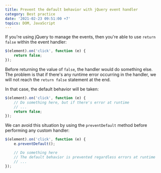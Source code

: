 ```yaml
---
title: Prevent the default behavior with jQuery event handler
category: Best practice
date: '2021-02-23 09:51:00 +7'
topics: DOM, JavaScript
---
```


If you're using jQuery to manage the events, then you're able to use `return false` within the event handler:

```js
$(element).on('click', function (e) {
    return false;
});
```

Before returning the value of `false`, the handler would do something else. The problem is that if there's any runtime error occurring in the handler, we will not reach the `return false` statement at the end.

In that case, the default behavior will be taken:

```js
$(element).on('click', function (e) {
    // Do something here, but if there's error at runtime
    // ...
    return false;
});
```

We can avoid this situation by using the `preventDefault` method before performing any custom handler:

```js
$(element).on('click', function (e) {
    e.preventDefault();

    // Do something here
    // The default behavior is prevented regardless errors at runtime
    // ...
});
```
